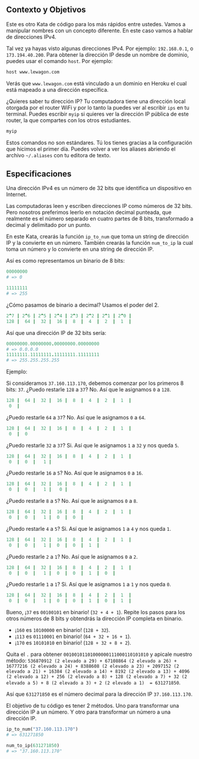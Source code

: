 ## Contexto y Objetivos

Este es otro Kata de código para los más rápidos entre ustedes. Vamos a manipular nombres con un concepto diferente. En este caso vamos a hablar de direcciones IPv4.

Tal vez ya hayas visto algunas direcciones IPv4. Por ejemplo:  `192.168.0.1`, o `173.194.40.200`. Para obtener la dirección IP desde un nombre de dominio, puedes usar el comando `host`. Por ejemplo:

```bash
host www.lewagon.com
```

Verás que `www.lewagon.com` está vinculado a un dominio en Heroku el cual está mapeado a una dirección específica.

¿Quieres saber tu dirección IP? Tu computadora tiene una dirección local otorgada por el router WiFi y por lo tanto la puedes ver al escribir `ips` en tu terminal. Puedes escribir `myip` si quieres ver la dirección IP pública de este router, la que compartes con los otros estudiantes.


```bash
myip
```

Estos comandos no son estándares. Tú los tienes gracias a la configuración que hicimos el primer día. Puedes volver a ver los aliases abriendo el archivo `~/.aliases` con tu editora de texto.

## Especificaciones

Una dirección IPv4 es un número de 32 bits que identifica un dispositivo en Internet.

Las computadoras leen y escriben direcciones IP como números de 32 bits. Pero nosotros preferimos leerlo en notación decimal punteada, que realmente es el número separado en cuatro partes de 8 bits, transformado a decimal y delimitado por un punto.

En este Kata, crearás la función `ip_to_num` que toma un string de dirección IP y la convierte en un número. También crearás la función `num_to_ip` la cual toma un número y lo convierte en una string de dirección IP.

Así es como representamos un binario de 8 bits:

```ruby
00000000
# => 0

11111111
# => 255
```
¿Cómo pasamos de binario a decimal? Usamos el poder del 2.

```ruby
2^7 | 2^6 | 2^5 | 2^4 | 2^3 | 2^2 | 2^1 | 2^0 |
128 |  64 |  32 |  16 |  8  |  4  |  2  |  1  |
```


Así que una dirección IP de 32 bits sería:

```ruby
00000000.00000000.00000000.00000000
# => 0.0.0.0
11111111.11111111.11111111.11111111
# => 255.255.255.255
```

Ejemplo:

Si consideramos `37.160.113.170`, debemos comenzar por los primeros 8 bits: `37`. ¿Puedo restarle `128` a `37`? No. Así que le asignamos `0` a `128`.

```ruby
128 |  64 |  32 |  16 |  8  |  4  |  2  |  1  |
 0  |
```

¿Puedo restarle `64` a `37`? No. Así que le asignamos `0` a `64`.

```ruby
128 |  64 |  32 |  16 |  8  |  4  |  2  |  1  |
 0  |  0
```

¿Puedo restarle `32` a `37`? Si. Así que le asignamos `1` a `32` y nos queda `5`.

```ruby
128 |  64 |  32 |  16 |  8  |  4  |  2  |  1  |
 0  |  0  |   1 |
```

¿Puedo restarle `16` a `5`? No. Así que le asignamos `0` a `16`.

```ruby
128 |  64 |  32 |  16 |  8  |  4  |  2  |  1  |
 0  |  0  |   1 |   0 |
```

¿Puedo restarle `8` a `5`? No. Así que le asignamos `0` a `8`.

```ruby
128 |  64 |  32 |  16 |  8  |  4  |  2  |  1  |
 0  |  0  |   1 |  0  |  0  |
```
¿Puedo restarle `4` a `5`? Si. Así que le asignamos `1` a `4` y nos queda `1`.

```ruby
128 |  64 |  32 |  16 |  8  |  4  |  2  |  1  |
 0  |  0  |   1 |  0  |  0  |  1  |
```

¿Puedo restarle `2` a `1`? No. Así que le asignamos `0` a `2`.

```ruby
128 |  64 |  32 |  16 |  8  |  4  |  2  |  1  |
 0  |  0  |   1 |  0  |  0  |  1  |  0  |
```

¿Puedo restarle `1` a `1`? Si. Así que le asignamos `1` a `1` y nos queda `0`.

```ruby
128 |  64 |  32 |  16 |  8  |  4  |  2  |  1  |
 0  |  0  |   1 |  0  |  0  |  1  |  0  |  1  |
```

Bueno, ¡`37` es  `00100101` en binario! (`32 + 4 + 1`). Repite los pasos para los otros números de 8 bits y obtendrás la dirección IP completa en binario.

- ¡`160` es `10100000` en binario! (`128 + 32`).
- ¡`113` es `01110001` en binario! (`64 + 32 + 16 + 1`).
- ¡`170` es `10101010` en binario! (`128 + 32 + 8 + 2`).

Quita el `.`  para obtener `00100101101000000111000110101010` y apicale nuestro método: `536870912 (2 elevado a 29) + 67108864 (2 elevado a 26) + 16777216 (2 elevado a 24) + 8388608 (2 elevado a 23) + 2097152 (2 elevado a 21) + 16384 (2 elevado a 14) + 8192 (2 elevado a 13) + 4096 (2 elevado a 12) + 256 (2 elevado a 8) + 128 (2 elevado a 7) + 32 (2 elevado a 5) + 8 (2 elevado a 3) + 2 (2 elevado a 1)  = 631271850`.

Así que ```631271850``` es el número decimal para la dirección IP ```37.160.113.170```.

El objetivo de tu código es tener 2 métodos. Uno para transformar una dirección IP a un número. Y otro para transformar un número a una dirección IP.

```ruby
ip_to_num("37.160.113.170")
# => 631271850

num_to_ip(631271850)
# => "37.160.113.170"
```

